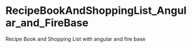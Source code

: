 # RecipeBookAndShoppingList_Angular_and_FireBase
Recipe Book and Shopping List with angular and fire base 
